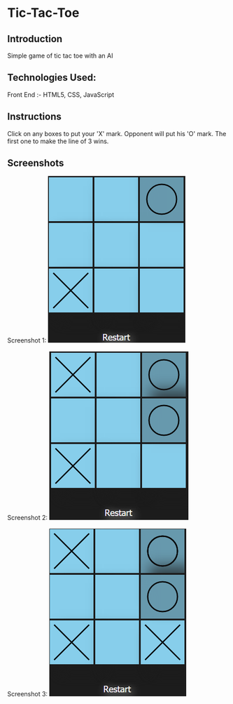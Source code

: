 # Tic-Tac-Toe
## Introduction
Simple game of tic tac toe with an AI

## Technologies Used:
Front End :- HTML5, CSS, JavaScript<br/>

## Instructions
Click on any boxes to put your 'X' mark. Opponent will put his 'O' mark. The first one to make the line of 3 wins.

## Screenshots
Screenshot 1:
![alt text](/screenshot2.PNG)<br/><br/>
Screenshot 2:
![alt text](/screenshot3.PNG)<br/><br/>
Screenshot 3:
![alt text](/screenshot4.PNG)
